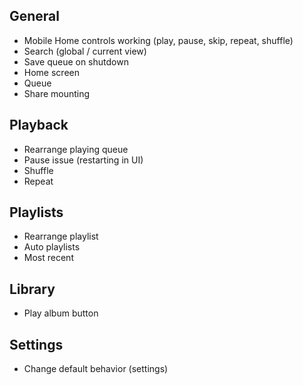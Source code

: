 ## General
* Mobile Home controls working (play, pause, skip, repeat, shuffle)
* Search (global / current view)
* Save queue on shutdown
* Home screen
* Queue
* Share mounting

## Playback
* Rearrange playing queue
* Pause issue (restarting in UI)
* Shuffle
* Repeat

## Playlists
* Rearrange playlist
* Auto playlists
 * Most recent

## Library
* Play album button

## Settings
* Change default behavior (settings)
